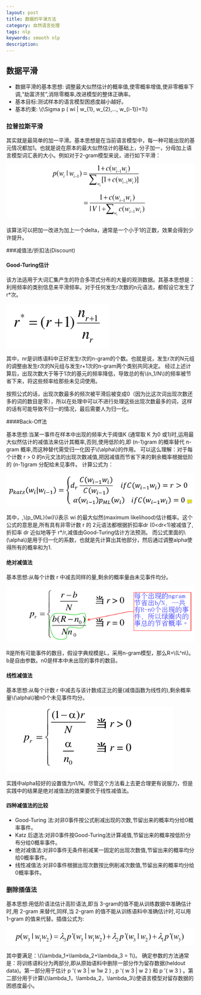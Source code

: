 ```yaml
---
layout: post
title: 数据的平滑方法
category: 自然语言处理
tags: nlp
keywords: smooth nlp
description: 
---
```


## 数据平滑
- 数据平滑的基本思想:
	调整最大似然估计的概率值,使零概率增值,使非零概率下调,“劫富济贫”,消除零概率,改进模型的整体正确率。
- 基本目标:测试样本的语言模型困惑度越小越好。
- 基本约束: \\(\Sigma p ( wi | w_{1}, w_{2},..., w_{i-1})=1\\)

### 拉普拉斯平滑
其实就是最简单的加一平滑。基本思想是在当前语言模型中，每一种可能出现的基元情况都加1。也就是说在原本的最大似然估计的基础上，分子加一，分母加上语言模型词汇表的大小。例如对于2-gram模型来说，进行如下平滑：

![](/img/2gramsmooth.png)

该算法可以把加一改进为加上一个delta，通常是一个小于1的正数，效果会得到少许提升。

###减值法/折扣法(Discount)

#### Good-Turing估计

该方法适用于大词汇集产生的符合多项式分布的大量的观测数据。其基本思想是：利用频率的类别信息来平滑频率。对于任何发生r次数的n元语法，都假设它发生了r*次。

![](/img/goodturing.png)

其中，nr是训练语料中正好发生r次的n-gram的个数。也就是说，发生r次的N元组的调整由发生r次的N元组与发生r+1次的n-gram两个类别共同决定。
经过上述计算后，出现次数大于等于1次的基元的频率降低，导致总的有\\(n_1/N\\)的频率被节省下来，将这些频率给那些未见词使用。

按照公式的话，出现次数最多的频次被平滑后被变成0（因为比这次词出现次数还多的词的数目是零），所以在处理中可以不进行处理这些出现次数最多的词，这样的话有可能导致不归一的情况，最后需要人为归一化。

####Back-Off法

基本思想:当某一事件在样本中出现的频率大于阈值K (通常取 K 为0 或1)时,运用最大似然估计的减值法来估计其概率,否则,使用低阶的,即 (n-1)gram 的概率替代 n-gram 概率,而这种替代需受归一化因子\\(\alpha\\)的作用。
可以这么理解：对于每个计数 r > 0 的n元文法的出现次数减值,把因减值而节省下来的剩余概率根据低阶的 (n-1)gram 分配给未见事件。
计算公式为：

![](/img/Katz.png)

其中，,\\(p_{ML}(wi)\\)表示 wi 的最大似然(maximum likelihood)估计概率。这个公式的意思是,所有具有非零计数 r 的 2元语法都根据折扣率dr (0<dr<1)被减值了,折扣率 dr 近似地等于 r*/r,减值由Good-Turing估计方法预测。
而公式里面的\\(\alpha\\)是用于归一化的系数，也就是先计算出其他部分，然后通过调整alpha使得所有的概率和为1.

#### 绝对减值法
基本思想:从每个计数 r 中减去同样的量,剩余的概率量由未见事件均分。

![](/img/absolute.png)

R是所有可能事件的数目，假设字典规模是L，采用n-gram模型，那么R=\\(L^n\\)。b是自由参数。n0是样本中未出现的事件的数目。

#### 线性减值法
基本思想:从每个计数 r 中减去与该计数成正比的量(减值函数为线性的),剩余概率量\\(\alpha\\)被n0个未见事件均分。

![](/img/linearsmooth.png)

实践中alpha较好的设置值为n1/N。尽管这个方法看上去更合理更有说服力，但是实践中的结果是绝对减值法的效果要优于线性减值法。

#### 四种减值法的比较
- Good-Turing 法:对非0事件按公式削减出现的次数,节留出来的概率均分给0概率事件。
- Katz 后退法:对非0事件按Good-Turing法计算减值,节留出来的概率按低阶分布分给0概率事件。
- 绝对减值法:对非0事件无条件削减某一固定的出现次数值,节留出来的概率均分给0概率事件。
- 线性减值法:对非0事件根据出现次数按比例削减次数值,节留出来的概率均分给0概率事件。

### 删除插值法
基本思想:用低阶语法估计高阶语法,即当 3-gram的值不能从训练数据中准确估计时,用 2-gram 来替代,同样,当 2-gram 的值不能从训练语料中准确估计时,可以用 1-gram 的值来代替。插值公式为:

![](/img/interpolation.png)

其中要满足：\\(\lambda_1+\lambda_2+\lambda_3 = 1\\)。
确定参数的方法通常是：将训练语料分为两部分,即从原始语料中删除一部分作为留存数据(heldout data)。第一部分用于估计 p '( w 3 | w 1w 2 ) , p '( w 3 | w 2 ) 和 p '( w 3 ) 。第二部分用于计算\\(\lambda_1，\lambda_2，\lambda_3\\)使语言模型对留存数据的困惑度最小。

